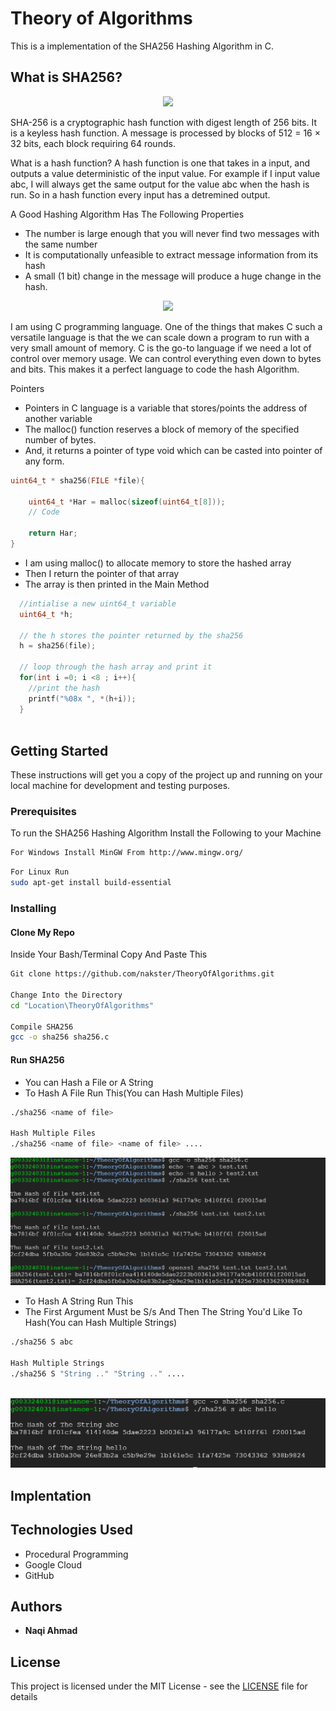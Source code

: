 # Theory of Algorithms 

This is a implementation of the SHA256 Hashing Algorithm in C.

## What is SHA256?

<p align="center"> 
<img src="https://www.digicert.com/images/sysicons/account-sha2-icon.png"/>
</p>

SHA-256 is a cryptographic hash function with digest length of 256 bits. It is a keyless hash function. A message is processed by blocks of 512 = 16 × 32 bits, each block requiring 64 rounds.

What is a hash function? A hash function is one that takes in a input, and outputs a value deterministic of the input value. For example if I input value abc, I will always get the same output for the value abc when the hash is run. So in a hash function every input has a detremined output.

A Good Hashing Algorithm Has The Following Properties
- The number is large enough that you will never find two messages with the same number 
- It is computationally unfeasible to extract message information from its hash
- A small (1 bit) change in the message will produce a huge change in the hash.

<p align="center"> 
<img src="https://encrypted-tbn0.gstatic.com/images?q=tbn:ANd9GcT-SFgXIDffcVPHjFqBX53OorNfz44U28G1KaYOHorC_0tqk8UjHg"/>
</p>

I am using C programming language. One of the things that makes C such a versatile language is that the we can scale down a program to run with a very small amount of memory. C is the go-to language if we need a lot of control over memory usage. We can control everything even down to bytes and bits. This makes it a perfect language to code the hash Algorithm. 

Pointers
- Pointers in C language is a variable that stores/points the address of another variable
- The malloc() function reserves a block of memory of the specified number of bytes. 
- And, it returns a pointer of type void which can be casted into pointer of any form.

```C
uint64_t * sha256(FILE *file){

    uint64_t *Har = malloc(sizeof(uint64_t[8]));
    // Code

    return Har;
}

```
- I am using malloc() to allocate memory to store the hashed array 
- Then I return the pointer of that array 
- The array is then printed in the Main Method

```C
  //intialise a new uint64_t variable 
  uint64_t *h;
  
  // the h stores the pointer returned by the sha256
  h = sha256(file);
  
  // loop through the hash array and print it
  for(int i =0; i <8 ; i++){
    //print the hash
    printf("%08x ", *(h+i));
  }
  
```
## Getting Started

These instructions will get you a copy of the project up and running on your local machine for development and testing purposes.

### Prerequisites

To run the SHA256 Hashing Algorithm Install the Following to your Machine</br>

```bash
For Windows Install MinGW From http://www.mingw.org/
```
```bash
For Linux Run 
sudo apt-get install build-essential
```


### Installing

#### Clone My Repo

Inside Your Bash/Terminal Copy And Paste This
```bash
Git clone https://github.com/nakster/TheoryOfAlgorithms.git

Change Into the Directory
cd "Location\TheoryOfAlgorithms"

Compile SHA256 
gcc -o sha256 sha256.c

```
#### Run SHA256
- You can Hash a File or A String
- To Hash A File Run This(You can Hash Multiple Files)

```bash
./sha256 <name of file>

Hash Multiple Files
./sha256 <name of file> <name of file> .... 

```
![](https://github.com/nakster/gif/blob/master/testfile.PNG)

- To Hash A String Run This
- The First Argument Must be S/s And Then The String You'd Like To Hash(You can Hash Multiple Strings)


```bash
./sha256 S abc

Hash Multiple Strings
./sha256 S "String .." "String .." ....
    
```

![](https://github.com/nakster/gif/blob/master/teststring.PNG)

## Implentation

## Technologies Used

* Procedural Programming
* Google Cloud
* GitHub

## Authors

* **Naqi Ahmad**

## License

This project is licensed under the MIT License - see the [LICENSE](LICENSE) file for details
